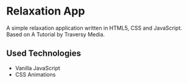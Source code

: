 # Relaxation App

A simple relaxation application written in HTML5, CSS and JavaScript. Based on A Tutorial by Traversy Media.

## Used Technologies
* Vanilla JavaScript
* CSS Animations

